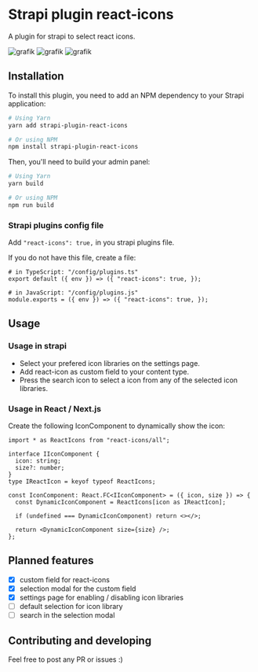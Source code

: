 # Strapi plugin react-icons
A plugin for strapi to select react icons.

![grafik](https://user-images.githubusercontent.com/34894514/234541590-5146511b-82ad-471f-aaf9-8475c91fc894.png)
![grafik](https://user-images.githubusercontent.com/34894514/234541920-c5b65ba0-51cd-4da5-9a9f-00937309a869.png)
![grafik](https://user-images.githubusercontent.com/34894514/234541742-0b257d6c-d38e-43ca-af83-bd6af1dcff9e.png)

## Installation

To install this plugin, you need to add an NPM dependency to your Strapi application:

```sh
# Using Yarn
yarn add strapi-plugin-react-icons

# Or using NPM
npm install strapi-plugin-react-icons
```

Then, you'll need to build your admin panel:

```sh
# Using Yarn
yarn build

# Or using NPM
npm run build
```

### Strapi plugins config file
Add `"react-icons": true,` in you strapi plugins file.

If you do not have this file, create a file:
```
# in TypeScript: "/config/plugins.ts"
export default ({ env }) => ({ "react-icons": true, });

# in JavaScript: "/config/plugins.js"
module.exports = ({ env }) => ({ "react-icons": true, });
```

## Usage
### Usage in strapi
 - Select your prefered icon libraries on the settings page.
 - Add react-icon as custom field to your content type.
 - Press the search icon to select a icon from any of the selected icon libraries.

### Usage in React / Next.js
Create the following IconComponent to dynamically show the icon:
```
import * as ReactIcons from "react-icons/all";

interface IIconComponent {
  icon: string;
  size?: number;
}
type IReactIcon = keyof typeof ReactIcons;

const IconComponent: React.FC<IIconComponent> = ({ icon, size }) => {
  const DynamicIconComponent = ReactIcons[icon as IReactIcon];

  if (undefined === DynamicIconComponent) return <></>;

  return <DynamicIconComponent size={size} />;
};
```

## Planned features
 - [x] custom field for react-icons
 - [x] selection modal for the custom field
 - [x] settings page for enabling / disabling icon libraries
 - [ ] default selection for icon library
 - [ ] search in the selection modal
 
## Contributing and developing
Feel free to post any PR or issues :)
